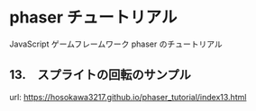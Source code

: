 # phaser チュートリアル
JavaScript ゲームフレームワーク phaser のチュートリアル　

## 13.　スプライトの回転のサンプル

url: https://hosokawa3217.github.io/phaser_tutorial/index13.html
